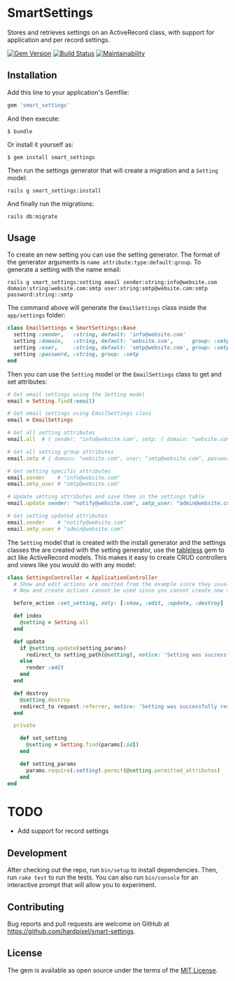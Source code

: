 # SmartSettings

Stores and retrieves settings on an ActiveRecord class, with support for application and per record settings.

[![Gem Version](https://badge.fury.io/rb/smart_settings.svg)](https://badge.fury.io/rb/smart_settings)
[![Build Status](https://travis-ci.org/hardpixel/smart-settings.svg?branch=master)](https://travis-ci.org/hardpixel/smart-settings)
[![Maintainability](https://api.codeclimate.com/v1/badges/930d42bb2bf6f54a4268/maintainability)](https://codeclimate.com/github/hardpixel/smart-settings/maintainability)

## Installation

Add this line to your application's Gemfile:

```ruby
gem 'smart_settings'
```

And then execute:

    $ bundle

Or install it yourself as:

    $ gem install smart_settings

Then run the settings generator that will create a migration and a `Setting` model:

    rails g smart_settings:install

And finally run the migrations:

    rails db:migrate

## Usage

To create an new setting you can use the setting generator. The format of the generator arguments is `name attribute:type:default:group`. To generate a setting with the name email:

    rails g smart_settings:setting email sender:string:info@website.com domain:string:website.com:smtp user:string:smtp@website.com:smtp password:string::smtp

The command above will generate the `EmailSettings` class inside the `app/settings` folder:

```ruby
class EmailSettings < SmartSettings::Base
  setting :sender,   :string, default: 'info@website.com'
  setting :domain,   :string, default: 'website.com',      group: :smtp
  setting :user,     :string, default: 'smtp@website.com', group: :smtp
  setting :password, :string, group: :smtp
end
```

Then you can use the `Setting` model or the `EmailSettings` class to get and set attributes:

```ruby
# Get email settings using the Setting model
email = Setting.find(:email)

# Get email settings using EmailSettings class
email = EmailSettings

# Get all setting attributes
email.all  # { sender: "info@website.com", smtp: { domain: "website.com", user: "smtp@website.com", password: nil } }

# Get all setting group attributes
email.smtp # { domain: "website.com", user: "smtp@website.com", password: nil }

# Get setting specific attributes
email.sender    # "info@website.com"
email.smtp_user # "smtp@website.com"

# Update setting attributes and save them in the settings table
email.update sender: "notify@website.com", smtp_user: "admin@website.com"

# Get setting updated attributes
email.sender    # "notify@website.com"
email.smtp_user # "admin@website.com"
```

The `Setting` model that is created with the install generator and the settings classes the are created with the setting generator, use the [tableless](https://github.com/hardpixel/tableless) gem to act like ActiveRecord models. This makes it easy to create CRUD controllers and views like you would do with any model:

```ruby
class SettingsController < ApplicationController
  # Show and edit actions are omitted from the example since they usually are empty
  # New and create actions cannot be used since you cannot create new settings

  before_action :set_setting, only: [:show, :edit, :update, :destroy]

  def index
    @setting = Setting.all
  end

  def update
    if @setting.update(setting_params)
      redirect_to setting_path(@setting), notice: 'Setting was successfully updated.'
    else
      render :edit
    end
  end

  def destroy
    @setting.destroy
    redirect_to request.referrer, notice: 'Setting was successfully reset to defaults.'
  end

  private

    def set_setting
      @setting = Setting.find(params[:id])
    end

    def setting_params
      params.require(:setting).permit(@setting.permitted_attributes)
    end
end
```

# TODO

* Add support for record settings

## Development

After checking out the repo, run `bin/setup` to install dependencies. Then, run `rake test` to run the tests. You can also run `bin/console` for an interactive prompt that will allow you to experiment.

## Contributing

Bug reports and pull requests are welcome on GitHub at https://github.com/hardpixel/smart-settings.

## License

The gem is available as open source under the terms of the [MIT License](http://opensource.org/licenses/MIT).
